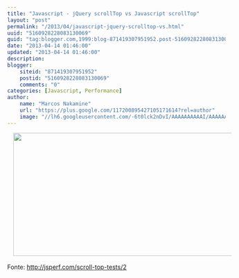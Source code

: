 ```yaml
---
title: "Javascript - jQuery scrollTop vs Javascript scrollTop"
layout: "post"
permalink: "/2013/04/javascript-jquery-scrolltop-vs.html"
uuid: "5160928228083130069"
guid: "tag:blogger.com,1999:blog-871419307951952.post-5160928228083130069"
date: "2013-04-14 01:46:00"
updated: "2013-04-14 01:46:00"
description: 
blogger:
    siteid: "871419307951952"
    postid: "5160928228083130069"
    comments: "0"
categories: [Javascript, Performance]
author: 
    name: "Marcos Nakamine"
    url: "https://plus.google.com/117200895427105171614?rel=author"
    image: "//lh6.googleusercontent.com/-6t0lck2nDvI/AAAAAAAAAAI/AAAAAAAAOBw/_9ON3AiIr48/s32-c/photo.jpg"
---
```


<div class="css-full-post-content js-full-post-content">
<div class="separator" style="clear: both; text-align: center;"><a href="http://4.bp.blogspot.com/-DxEVddP5fQE/UVJP1zoEgcI/AAAAAAAANl8/rvgkhgHuhn0/s1600/scroll-firefox-ubuntu.png" imageanchor="1" style="margin-left: 1em; margin-right: 1em;"><img border="0" height="284" src="http://4.bp.blogspot.com/-DxEVddP5fQE/UVJP1zoEgcI/AAAAAAAANl8/rvgkhgHuhn0/s640/scroll-firefox-ubuntu.png" width="640" /></a></div><br />Fonte: <a href="http://jsperf.com/scroll-top-tests/2">http://jsperf.com/scroll-top-tests/2</a>
</div>